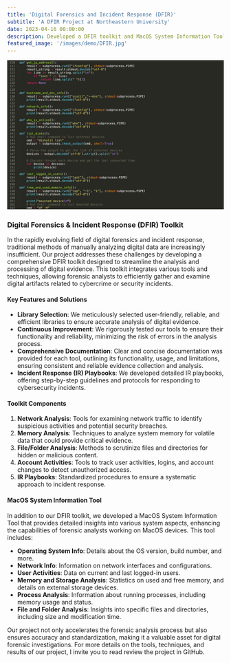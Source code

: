 ```yaml
---
title: 'Digital Forensics and Incident Response (DFIR)'
subtitle: 'A DFIR Project at Northeastern University'
date: 2023-04-16 00:00:00
description: Developed a DFIR toolkit and MacOS System Information Tool to enhance forensic analysis efficiency and accuracy, providing powerful tools and clear guidelines for modern cybercrime investigations.
featured_image: '/images/demo/DFIR.jpg'
---
```


![](/images/demo/DFIR-MacOS-Code.jpg)

### Digital Forensics & Incident Response (DFIR) Toolkit

In the rapidly evolving field of digital forensics and incident response, traditional methods of manually analyzing digital data are increasingly insufficient. Our project addresses these challenges by developing a comprehensive DFIR toolkit designed to streamline the analysis and processing of digital evidence. This toolkit integrates various tools and techniques, allowing forensic analysts to efficiently gather and examine digital artifacts related to cybercrime or security incidents.

#### Key Features and Solutions

- **Library Selection**: We meticulously selected user-friendly, reliable, and efficient libraries to ensure accurate analysis of digital evidence.
- **Continuous Improvement**: We rigorously tested our tools to ensure their functionality and reliability, minimizing the risk of errors in the analysis process.
- **Comprehensive Documentation**: Clear and concise documentation was provided for each tool, outlining its functionality, usage, and limitations, ensuring consistent and reliable evidence collection and analysis.
- **Incident Response (IR) Playbooks**: We developed detailed IR playbooks, offering step-by-step guidelines and protocols for responding to cybersecurity incidents.

#### Toolkit Components

1. **Network Analysis**: Tools for examining network traffic to identify suspicious activities and potential security breaches.
2. **Memory Analysis**: Techniques to analyze system memory for volatile data that could provide critical evidence.
3. **File/Folder Analysis**: Methods to scrutinize files and directories for hidden or malicious content.
4. **Account Activities**: Tools to track user activities, logins, and account changes to detect unauthorized access.
5. **IR Playbooks**: Standardized procedures to ensure a systematic approach to incident response.

#### MacOS System Information Tool

In addition to our DFIR toolkit, we developed a MacOS System Information Tool that provides detailed insights into various system aspects, enhancing the capabilities of forensic analysts working on MacOS devices. This tool includes:

- **Operating System Info**: Details about the OS version, build number, and more.
- **Network Info**: Information on network interfaces and configurations.
- **User Activities**: Data on current and last logged-in users.
- **Memory and Storage Analysis**: Statistics on used and free memory, and details on external storage devices.
- **Process Analysis**: Information about running processes, including memory usage and status.
- **File and Folder Analysis**: Insights into specific files and directories, including size and modification time.

Our project not only accelerates the forensic analysis process but also ensures accuracy and standardization, making it a valuable asset for digital forensic investigations. For more details on the tools, techniques, and results of our project, I invite you to read review the project in GitHub.

